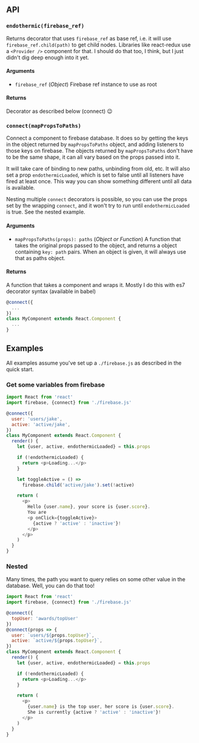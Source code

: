 ## API

<!---
For the ones that like flow/haskell/whatever type signatures, I'll have a try:
```
type Endothermic = (rootref: Firebase) =>
  (mapPropsToPaths: Object | Function) =>
    (component: React.Component) => Component
```
--->

### `endothermic(firebase_ref)`

Returns decorator that uses `firebase_ref` as base ref, i.e. it will use `firebase_ref.child(path)` to get child nodes. Libraries like react-redux use a `<Provider />` component for that. I should do that too, I think, but I just didn't dig deep enough into it yet.

#### Arguments

- `firebase_ref` (*Object*) Firebase ref instance to use as root

#### Returns

Decorator as described below (connect) 😉


### `connect(mapPropsToPaths)`

Connect a component to firebase database. It does so by getting the keys in the object returned by `mapPropsToPaths` object, and adding listeners to those keys on firebase. The objects returned by `mapPropsToPaths` don't have to be the same shape, it can all vary based on the props passed into it.

It will take care of binding to new paths, unbinding from old, etc. It will also set a prop `endothermicLoaded`, which is set to false until all listeners have fired at least once. This way you can show something different until all data is available.

Nesting multiple `connect` decorators is possible, so you can use the props set by the wrapping `connect`, and it won't try to run until `endothermicLoaded` is true. See the nested example.

#### Arguments

- `mapPropsToPaths(props): paths` (*Object or Function*) A function that takes the original props passed to the object, and returns a object containing `key: path` pairs. When an object is given, it will always use that as paths object.


#### Returns

A function that takes a component and wraps it. Mostly I do this with es7 decorator syntax (available in babel)
```javascript
@connect({
  ...
})
class MyComponent extends React.Component {
  ...
}
```

## Examples

All examples assume you've set up a `./firebase.js` as described in the quick start.

### Get some variables from firebase
```javascript
import React from 'react'
import firebase, {connect} from './firebase.js'

@connect({
  user: 'users/jake',
  active: 'active/jake',
})
class MyComponent extends React.Component {
  render() {
    let {user, active, endothermicLoaded} = this.props

    if (!endothermicLoaded) {
      return <p>Loading...</p>
    }

    let toggleActive = () =>
      firebase.child('active/jake').set(!active)

    return (
      <p>
        Hello {user.name}, your score is {user.score}.
        You are
        <p onClick={toggleActive}>
          {active ? 'active' : 'inactive'}!
        </p>
      </p>
    )
  }
}
```

### Nested

Many times, the path you want to query relies on some other value in the database. Well, you can do that too!

```javascript
import React from 'react'
import firebase, {connect} from './firebase.js'

@connect({
  topUser: 'awards/topUser'
})
@connect(props => {
  user: `users/${props.topUser}`,
  active: `active/${props.topUser}`,
})
class MyComponent extends React.Component {
  render() {
    let {user, active, endothermicLoaded} = this.props

    if (!endothermicLoaded) {
      return <p>Loading...</p>
    }

    return (
      <p>
        {user.name} is the top user, her score is {user.score}.
        She is currently {active ? 'active' : 'inactive'}!
      </p>
    )
  }
}
```
